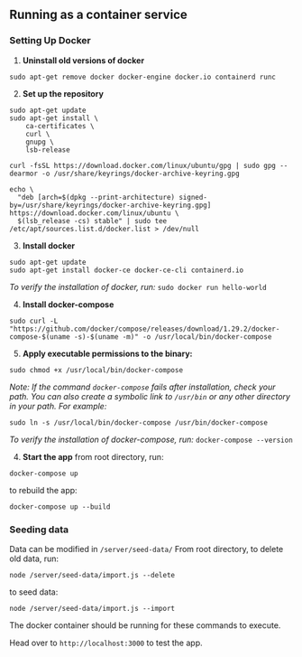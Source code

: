 ## Running as a container service
### Setting Up Docker
1. **Uninstall old versions of docker**
```
sudo apt-get remove docker docker-engine docker.io containerd runc
```

2. **Set up the repository**
```
sudo apt-get update
sudo apt-get install \
    ca-certificates \
    curl \
    gnupg \
    lsb-release
```
```
curl -fsSL https://download.docker.com/linux/ubuntu/gpg | sudo gpg --dearmor -o /usr/share/keyrings/docker-archive-keyring.gpg
```
```
echo \
  "deb [arch=$(dpkg --print-architecture) signed-by=/usr/share/keyrings/docker-archive-keyring.gpg] https://download.docker.com/linux/ubuntu \
  $(lsb_release -cs) stable" | sudo tee /etc/apt/sources.list.d/docker.list > /dev/null
```

3. **Install docker**
```
sudo apt-get update
sudo apt-get install docker-ce docker-ce-cli containerd.io
```
*To verify the installation of docker, run:*
`sudo docker run hello-world`

4. **Install docker-compose**
```
sudo curl -L "https://github.com/docker/compose/releases/download/1.29.2/docker-compose-$(uname -s)-$(uname -m)" -o /usr/local/bin/docker-compose
```

5. **Apply executable permissions to the binary:**

```
sudo chmod +x /usr/local/bin/docker-compose
```
*Note: If the command `docker-compose` fails after installation, check your path. You can also create a symbolic link to `/usr/bin` or any other directory in your path.*
*For example:*
```
sudo ln -s /usr/local/bin/docker-compose /usr/bin/docker-compose
```
*To verify the installation of docker-compose, run:* 
`docker-compose --version`

4. **Start the app**
from root directory, run:
```
docker-compose up
```
to rebuild the app:
```
docker-compose up --build
```

### Seeding data
Data can be modified in ```/server/seed-data/```
From root directory, to delete old data, run:
```
node /server/seed-data/import.js --delete
```
to seed data:
```
node /server/seed-data/import.js --import
```
The docker container should be running for these commands to execute.

Head over to ```http://localhost:3000``` to test the app.
